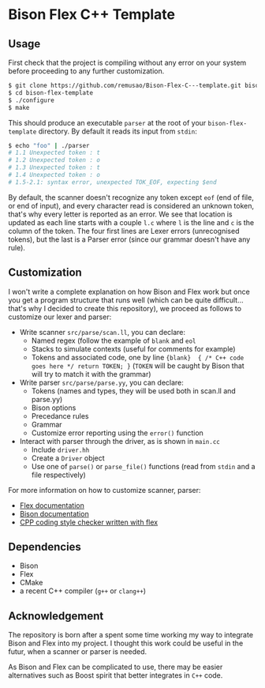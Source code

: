Bison Flex C++ Template
=====================

Usage
-----

First check that the project is compiling without any error on your system before proceeding to any further customization.

```sh
$ git clone https://github.com/remusao/Bison-Flex-C---template.git bison-flex-template
$ cd bison-flex-template
$ ./configure
$ make
```

This should produce an executable `parser` at the root of your `bison-flex-template` directory. By default it reads its input from `stdin`:

```sh
$ echo "foo" | ./parser
# 1.1 Unexpected token : t
# 1.2 Unexpected token : o
# 1.3 Unexpected token : t
# 1.4 Unexpected token : o
# 1.5-2.1: syntax error, unexpected TOK_EOF, expecting $end
```

By default, the scanner doesn't recognize any token except `eof` (end of file, or end of input), and every character read is considered an unknown token, that's why every letter is reported as an error.
We see that location is updated as each line starts with a couple `l.c` where `l` is the line and `c` is the column of the token. The four first lines are Lexer errors (unrecognised tokens), but the
last is a Parser error (since our grammar doesn't have any rule).

Customization
-------------

I won't write a complete explanation on how Bison and Flex work but once you get a program structure that runs well (which can be quite difficult... that's why I decided to create this repository), we proceed as follows to customize our lexer and parser:

* Write scanner `src/parse/scan.ll`, you can declare:
    * Named regex (follow the example of `blank` and `eol`
    * Stacks to simulate contexts (useful for comments for example)
    * Tokens and associated code, one by line `{blank}  { /* C++ code goes here */ return TOKEN; }` (`TOKEN` will be caught by Bison that will try to match it with the grammar)
* Write parser `src/parse/parse.yy`, you can declare:
    * Tokens (names and types, they will be used both in scan.ll and parse.yy)
    * Bison options
    * Precedance rules
    * Grammar
    * Customize error reporting using the `error()` function
* Interact with parser through the driver, as is shown in `main.cc`
    * Include `driver.hh`
    * Create a `Driver` object
    * Use one of `parse()` or `parse_file()` functions (read from `stdin` and a file respectively)

For more information on how to customize scanner, parser:

* [Flex documentation](http://flex.sourceforge.net/manual/)
* [Bison documentation](http://www.gnu.org/software/bison/manual/)
* [CPP coding style checker written with flex](https://github.com/remusao/CPP_Coding_Style_Checker/)

Dependencies
------------

* Bison
* Flex
* CMake
* a recent C++ compiler (`g++` or `clang++`)

Acknowledgement
---------------

The repository is born after a spent some time working my way to integrate Bison and Flex into my project. I thought this work could be useful in the futur, when a scanner or parser is needed.

As Bison and Flex can be complicated to use, there may be easier alternatives such as Boost spirit that better integrates in `C++` code.
